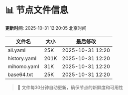 # 📊 节点文件信息

**更新时间**: 2025-10-31 12:20:05 北京时间

| 文件名 | 大小 | 最后修改 |
|--------|------|----------|
| all.yaml | 25K | 2025-10-31 12:20 |
| history.yaml | 201K | 2025-10-31 12:20 |
| mihomo.yaml | 31K | 2025-10-31 12:20 |
| base64.txt | 25K | 2025-10-31 12:20 |

> 🔄 文件每30分钟自动更新，确保节点的新鲜度和可用性
